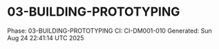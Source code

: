 # 03-BUILDING-PROTOTYPING
Phase: 03-BUILDING-PROTOTYPING
CI: CI-DM001-010
Generated: Sun Aug 24 22:41:14 UTC 2025
